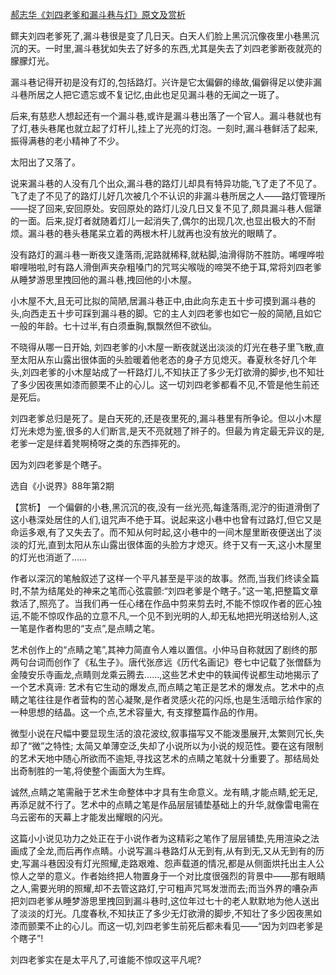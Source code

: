 [郝志华《刘四老爹和漏斗巷与灯》原文及赏析](https://www.vrrw.net/wx/15323.html)

鳏夫刘四老爹死了,漏斗巷很是变了几日天。白天人们脸上黑沉沉像夜里小巷黑沉沉的天。一时里,漏斗巷犹如失去了好多的东西,尤其是失去了刘四老爹断夜就亮的朦朦灯光。

漏斗巷记得开初是没有灯的,包括路灯。兴许是它太偏僻的缘故,偏僻得足以使非漏斗巷所居之人把它遗忘或不复记忆,由此也足见漏斗巷的无闻之一斑了。

后来,有慈悲人想起还有一个漏斗巷,或许是漏斗巷出落了一个官人。漏斗巷就也有了灯,巷头巷尾也就立起了灯杆儿,挂上了光亮的灯泡。一刻时,漏斗巷鲜活了起来,振得满巷的老小精神了不少。

太阳出了又落了。

说来漏斗巷的人没有几个出众,漏斗巷的路灯儿却具有特异功能,飞了走了不见了。飞了走了不见了的路灯儿好几次被几个不认识的非漏斗巷所居之人——路灯管理所——捉了回来,安回原处。安回原处的路灯儿没几日又复不见了,颇具漏斗巷人倔犟的一面。后来,捉灯者就随着灯儿一起消失了,偶尔的出现几次,也显出极大的不耐烦。漏斗巷的巷头巷尾呆立着的两根木杆儿就再也没有放光的眼睛了。

没有路灯的漏斗巷一断夜又逢落雨,泥路就稀释,就粘脚,油滑得防不胜防。唏哩哗啦噼哩啪啦,时有路人滑倒声夹杂粗嗓门的咒骂尖喉咙的啼哭不绝于耳,常将刘四老爹从睡梦游思里拽回他的漏斗巷,拽回他的小木屋。

小木屋不大,且无可比拟的简陋,居漏斗巷正中,由此向东走五十步可摸到漏斗巷的头,向西走五十步可踩到漏斗巷的脚。它的主人刘四老爹也如它一般的简陋,且如它一般的年龄。七十过半,有白须垂胸,飘飘然但不欲仙。

不晓得从哪一日开始, 刘四老爹的小木屋一断夜就送出淡淡的灯光在巷子里飞散,直至太阳从东山露出很体面的头脸暖着他老态的身子方见熄灭。春夏秋冬好几个年头,刘四老爹的小木屋站成了一杆路灯儿,不知扶正了多少无灯欲滑的脚步,也不知壮了多少因夜黑如漆而颤栗不止的心儿。这一切刘四老爹都看不见,不管是他生前还是死后。

刘四老爹总归是死了。是白天死的,还是夜里死的,漏斗巷里有所争论。但以小木屋灯光未熄为鉴,很多的人们断言,是天不亮就翘了辫子的。但最为肯定最无异议的是,老爹一定是绊着凳啊椅呀之类的东西摔死的。

因为刘四老爹是个瞎子。

选自《小说界》88年第2期



【赏析】 一个偏僻的小巷,黑沉沉的夜,没有一丝光亮,每逢落雨,泥泞的街道滑倒了这小巷深处居住的人们,诅咒声不绝于耳。说起来这小巷中也曾有过路灯,但它又是命运多艰,有了又失去了。而不知从何时起,这小巷中的一间木屋里断夜便送出了淡淡的灯光,直到太阳从东山露出很体面的头脸方才熄灭。终于又有一天,这小木屋里的灯光也消逝了……

作者以深沉的笔触叙述了这样一个平凡甚至是平淡的故事。然而,当我们终读全篇时,不禁为结尾处的神来之笔而心弦震颤:“刘四老爹是个瞎子。”这一笔,把整篇文章救活了,照亮了。当我们再一任心绪在作品中剪来剪去时,不能不惊叹作者的匠心独运,不能不惊叹作品的立意不凡,一个见不到光明的人,却无私地把光明送给别人,这一笔是作者构思的“支点”,是点睛之笔。

艺术创作上的“点睛之笔”,其神力简直令人难以置信。小仲马自称就因了剧终的那两句台词而创作了《私生子》。唐代张彦远《历代名画记》卷七中记载了张僧繇为金陵安乐寺画龙,点睛则龙乘云腾去……,这些艺术史中的轶闻传说都生动地揭示了一个艺术真谛: 艺术有它生动的爆发点,而点睛之笔正是艺术的爆发点。艺术中的点睛之笔往往是作者营构的苦心凝聚,是作者灵感火花的闪烁,也是生活暗示给作家的一种思想的结晶。这一个点,艺术容量大, 有支撑整篇作品的作用。

微型小说在尺幅中要显现生活的浪花波纹,叙事描写又不能泼墨展开,太繁则冗长,失却了“微”之特性; 太简又单薄空泛,失却了小说所以为小说的规范性。要在这有限制的艺术天地中随心所欲而不逾矩,寻找这艺术的点睛之笔就十分重要了。那结局处出奇制胜的一笔,将使整个画面大为生辉。

诚然,点睛之笔需融于艺术生命整体中才具有生命意义。龙有睛,才能点睛,蛇无足,再添足就不行了。艺术中的点睛之笔是作品层层铺垫基础上的升华,就像雷电需在乌云密布的天幕上才能发出耀眼的闪光。

这篇小小说见功力之处正在于小说作者为这精彩之笔作了层层铺垫,先用渲染之法画成了全龙,而后再作点睛。小说写漏斗巷路灯从无到有,从有到无,又从无到有的历史,写漏斗巷因没有灯光照耀,走路艰难、怨声载道的情况,都是从侧面烘托出主人公惊人之举的意义。作者始终把人物置身于一个对比度很强烈的背景中——那有眼睛之人,需要光明的照耀,却不去管这路灯,宁可粗声咒骂发泄而去;而当外界的嘈杂声把刘四老爹从睡梦游思里拽回到漏斗巷时,这位年过七十的老人默默地为他人送出了淡淡的灯光。几度春秋,不知扶正了多少无灯欲滑的脚步,不知壮了多少因夜黑如漆而颤栗不止的心儿。而这一切,刘四老爹生前死后都未看见——“因为刘四老爹是个瞎子”!

刘四老爹实在是太平凡了,可谁能不惊叹这平凡呢?

